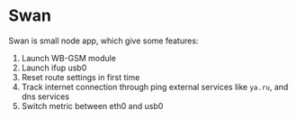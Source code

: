 # Swan

Swan is small node app, which give some features:

1. Launch WB-GSM module
2. Launch ifup usb0
3. Reset route settings in first time
4. Track internet connection through ping external services like `ya.ru`, and dns services
5. Switch metric between eth0 and usb0
